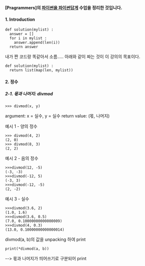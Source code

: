 **[Pragrammers]의 [파이썬을 파이썬답게] 수업을 정리한 것입니다.**

[Programmers]: https://programmers.co.kr/
[파이썬을 파이썬답게]: https://programmers.co.kr/learn/courses/4008


#### 1. Introduction
```
def solution(mylist) :
  answer = []
  for i in mylist :
    answer.append(len(i))
  return answer
```
내가 짠 코드랑 똑같아서 소름.....
아래와 같이 짜는 것이 이 강의의 목표이다. 

```
def solution(mylist) :
  return list(map(len, mylist))
```


#### 2. 정수
##### 2-1. 몫과 나머지: divmod
```
>>> divmod(x, y)
```
argument: x = 실수, y = 실수
return value: (몫, 나머지)

예시 1 - 양의 정수
```
>>> divmod(4, 2)
(2, 0)
>>> divmod(8, 3)
(2, 2)
```

예시 2 - 음의 정수
```
>>>divmod(12, -5)
(-3, -3)
>>>divmod(-12, 5)
(-3, 3)
>>>divmod(-12, -5)
(2, -2)
```

예시 3 - 실수
```
>>>divmod(3.6, 2)
(1.0, 1.6)
>>>divmod(3.6, 0.5)
(7.0, 0.10000000000000009)
>>>divmod(4, 0.3)
(13.0, 0.10000000000000014)
```

divmod(a, b)의 값을 unpacking 하여 print
```
print(*divmod(a, b)) 
```
--> 몫과 나머지가 띄어쓰기로 구분되어 print


